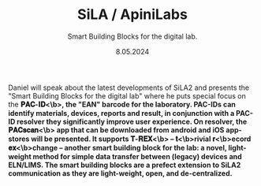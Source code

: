 ﻿---
title: SiLA / ApiniLabs
subtitle: Smart Building Blocks for the digital lab.
image: juchli_art.jpg
align: left
contact: Daniel Juchli
homepage: https://www.linkedin.com/in/daniel-juchli
date: 8.05.2024
time: 16h00-17h00
location: smartlab.university


---

Daniel will speak about the latest developments of SiLA2 and presents the "Smart Building Blocks for the digital lab" where
he puts special focus on the <b>𝐏𝐀𝐂-𝐈𝐃<\b>, the "EAN" barcode for the laboratory. PAC-IDs can identify materials, devices, reports
and result, in conjunction with a PAC-ID resolver they significantly improve user experience. On resolver, the <b>𝐏𝐀𝐂𝐬𝐜𝐚𝐧<\b> app
that can be downloaded from android and iOS app-stores will be presented. It supports <b>𝐓-𝐑𝐄𝐗<\b> – <b>𝐭<\b>rivial <b>𝐫<\b>ecord <b>𝐞𝐱<\b>change – another
smart building block for the lab: a novel, light-weight method for simple data transfer between (legacy) devices and ELN/LIMS.
The smart building blocks are a prefect extension to SiLA2 communication as they are light-weight, open, and de-centralized. 
